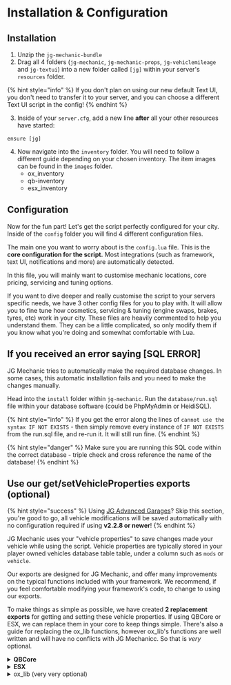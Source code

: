# Installation & Configuration

## Installation

1. Unzip the `jg-mechanic-bundle`&#x20;
2. Drag all 4 folders (`jg-mechanic`, `jg-mechanic-props`, `jg-vehiclemileage` and `jg-textui`) into a new folder called `[jg]` within your server's `resources` folder.

{% hint style="info" %}
If you don't plan on using our new default Text UI, you don't need to transfer it to your server, and you can choose a different Text UI script in the config!
{% endhint %}

3. Inside of your `server.cfg`, add a new line **after** all your other resources have started:

```
ensure [jg]
```

4. Now navigate into the `inventory` folder. You will need to follow a different guide depending on your chosen inventory. The item images can be found in the `images` folder.
   * ox\_inventory
   * qb-inventory
   * esx\_inventory

## Configuration

Now for the fun part! Let's get the script perfectly configured for your city. Inside of the `config` folder you will find 4 different configuration files.

The main one you want to worry about is the `config.lua` file. This is the **core configuration for the script.** Most integrations (such as framework, text UI, notifications and more) are automatically detected.

In this file, you will mainly want to customise mechanic locations, core pricing, servicing and tuning options.

If you want to dive deeper and really customise the script to your servers specific needs, we have 3 other config files for you to play with. It will allow you to fine tune how cosmetics, servicing & tuning (engine swaps, brakes, tyres, etc) work in your city. These files are heavily commented to help you understand them. They can be a little complicated, so only modify them if you know what you're doing and somewhat comfortable with Lua.

## If you received an error saying \[SQL ERROR]

JG Mechanic tries to automatically make the required database changes. In some cases, this automatic installation fails and you need to make the changes manually.

Head into the `install` folder within `jg-mechanic`. Run the `database/run.sql` file within your database software (could be PhpMyAdmin or HeidiSQL).

{% hint style="info" %}
If you get the error along the lines of `cannot use the syntax IF NOT EXISTS` - then simply remove every instance of `IF NOT EXISTS` from the run.sql file, and re-run it. It will still run fine.
{% endhint %}

{% hint style="danger" %}
Make sure you are running this SQL code within the correct database - triple check and cross reference the name of the database!
{% endhint %}

## Use our get/setVehicleProperties exports (optional)

{% hint style="success" %}
Using [JG Advanced Garages](https://jgscripts.com/scripts/advanced-garages)? Skip this section, you're good to go, all vehicle modifications will be saved automatically with no configuration required if using **v2.2.8 or newer**!
{% endhint %}

JG Mechanic uses your "vehicle properties" to save changes made your vehicle while using the script. Vehicle properties are typically stored in your player owned vehicles database table table, under a column such as `mods` or `vehicle`.

Our exports are designed for JG Mechanic, and offer many improvements on the typical functions included with your framework. We recommend, if you feel comfortable modifying your framework's code, to change to using our exports. &#x20;

To make things as simple as possible, we have created **2 replacement exports** for getting and setting these vehicle properties. If using QBCore or ESX, we can replace them in your core to keep things simple. There's also a guide for replacing the ox\_lib functions, however ox\_lib's functions are well written and will have no conflicts with JG Mechanicc. So that is _very_ optional.

<details>

<summary><strong>QBCore</strong></summary>

1. Navigate to `[qb]/qb-core/client/functions.lua` and locate the 2 functions:

```lua
QBCore.Functions.GetVehicleProperties(vehicle)
```

```lua
QBCore.Functions.SetVehicleProperties(vehicle, props)
```

2. These are two very large functions - but we are going to _entirely_ replace them. A life hack is on VSCode, you can collapse them with the little arrow near the line numbers to make it easy to delete them.

<img src="../../.gitbook/assets/image (1) (1) (1) (1) (1) (1).png" alt="" data-size="original">

3. Replace these 2 functions with the following new code:

```lua
function QBCore.Functions.GetVehicleProperties(vehicle)
    return exports["jg-mechanic"]:getVehicleProperties(vehicle)
end

function QBCore.Functions.SetVehicleProperties(vehicle, props)
    exports["jg-mechanic"]:setVehicleProperties(vehicle, props)
end
```

You may be concerned about how much code you have removed. No need to worry: you can re-get this code from the QBCore GitHub at any time, and all the functionality has been replaced for you directly inside JG Mechanic. Now do a full server restart and you're ready to go!

</details>

<details>

<summary><strong>ESX</strong></summary>

1. Navigate to `[core]/es_extended/client/functions.lua` and locate the 2 functions:

```lua
function ESX.Game.GetVehicleProperties(vehicle)
```

```lua
function ESX.Game.SetVehicleProperties(vehicle, props)
```

2. These are two very large functions - but we are going to _entirely_ replace them. A life hack is on VSCode, you can collapse them with the little arrow near the line numbers to make it easy to delete them.

<img src="../../.gitbook/assets/image (1) (1) (1) (1) (1) (1) (1).png" alt="" data-size="original">

3. Replace these 2 functions with the following new code:

```lua
function ESX.Game.GetVehicleProperties(vehicle)
    return exports["jg-mechanic"]:getVehicleProperties(vehicle)
end

function ESX.Game.SetVehicleProperties(vehicle, props)
    exports["jg-mechanic"]:setVehicleProperties(vehicle, props)
end
```

You may be concerned about how much code you have removed. No need to worry: you can re-get this code from the ESX GitHub at any time, and all the functionality has been replaced for you directly inside JG Mechanic. Now do a full server restart and you're ready to go!

</details>

<details>

<summary>ox_lib (very very optional)</summary>

1.  Navigate to `ox_lib\resource\vehicleProperties\client.lua` and locate the 2 functions:\


    ```lua
    function lib.getVehicleProperties(vehicle)
    ```



    ```lua
    function lib.setVehicleProperties(vehicle, props, fixVehicle)
    ```


2. These are two very large functions - but we are going to _entirely_ replace them. A life hack is on VSCode, you can collapse them with the little arrow near the line numbers to make it easy to delete them.\
   \
   ![](<../../.gitbook/assets/image (24).png>)\

3.  Replace these 2 functions with the following new code:\


    ```lua
    ---@param vehicle number
    ---@return VehicleProperties?
    function lib.getVehicleProperties(vehicle)
        return exports["jg-mechanic"]:getVehicleProperties(vehicle)
    end

    ---@param vehicle number
    ---@param props VehicleProperties
    ---@param fixVehicle? boolean Fix the vehicle after props have been set. Usually required when adding extras.
    ---@return boolean isEntityOwner True if the entity is networked and the client is the current entity owner.
    function lib.setVehicleProperties(vehicle, props, fixVehicle)
        exports["jg-mechanic"]:setVehicleProperties(vehicle, props)
        return not NetworkGetEntityIsNetworked(vehicle) or NetworkGetEntityOwner(vehicle) == cache.playerId
    end
    ```

    \
    You may be concerned about how much code you have removed. No need to worry: you can re-get this code from the Overextended GitHub at any time, and all the functionality has been replaced for you directly inside JG Mechanic. Now do a full server restart and you're ready to go!

</details>


